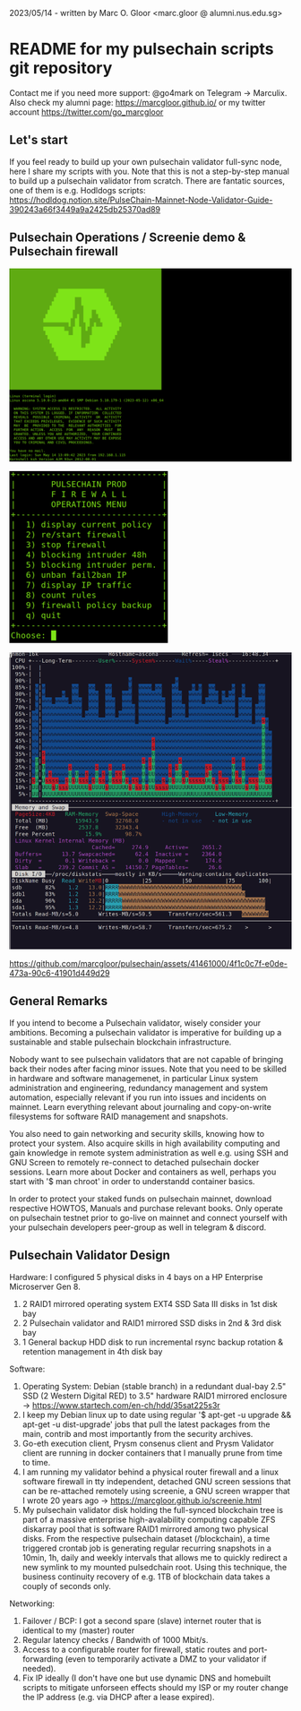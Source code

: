 2023/05/14 - written by Marc O. Gloor <marc.gloor @ alumni.nus.edu.sg>

# README for my pulsechain scripts git repository
Contact me if you need more support: @go4mark on Telegram -> Marculix. Also check my alumni page: https://marcgloor.github.io/ or my twitter account https://twitter.com/go_marcgloor

## Let's start
If you feel ready to build up your own pulsechain validator full-sync node, here I share my scripts with you. Note that this is not a step-by-step manual to build up a pulsechain validator from scratch. There are fantatic sources, one of them is e.g. Hodldogs scripts: https://hodldog.notion.site/PulseChain-Mainnet-Node-Validator-Guide-390243a66f3449a9a2425db25370ad89

## Pulsechain Operations / Screenie demo & Pulsechain firewall

![Console](https://github.com/marcgloor/pulsechain/blob/main/pulsechain-console_etcissue.net.png "Pulsechain agetty console banner")

![Firewall](https://github.com/marcgloor/pulsechain/blob/main/Pulsechain_Firewall_Screenshot.png "Pulsechain Validator Firewall")

![IBM RS/6000 nmon](https://github.com/marcgloor/pulsechain/blob/main/nmon.png "Pulsechain benchmark tool")

https://github.com/marcgloor/pulsechain/assets/41461000/4f1c0c7f-e0de-473a-90c6-41901d449d29

## General Remarks
If you intend to become a Pulsechain validator, wisely consider your ambitions. Becoming a pulsechain validator is imperative for building up a sustainable and stable pulsechain blockchain infrastructure.

Nobody want to see pulsechain validators that are not capable of bringing back their nodes after facing minor issues. Note that you need to be skilled in hardware and software managemenet, in particular Linux system administration and engineering, redundancy management and system automation, especially relevant if you run into issues and incidents on mainnet. Learn everything relevant about journaling and copy-on-write filesystems for software RAID management and snapshots.

You also need to gain networking and security skills, knowing how to protect your system. Also acquire skills in high availability computing and gain knowledge in remote system administration as well e.g. using SSH and GNU Screen to remotely re-connect to detached pulsechain docker sessions. Learn more about Docker and containers as well, perhaps you start with '$ man chroot' in order to understandd container basics.

In order to protect your staked funds on pulsechain mainnet, download respective HOWTOS, Manuals and purchase relevant books. Only operate on pulsechain testnet prior to go-live on mainnet and connect yourself with your pulsechain developers peer-group as well in telegram & discord.

## Pulsechain Validator Design
Hardware:
I configured 5 physical disks in 4 bays on a HP Enterprise Microserver Gen 8.
1. 2 RAID1 mirrored operating system EXT4 SSD Sata III disks in 1st disk bay
2. 2 Pulsechain validator and RAID1 mirrored SSD disks in 2nd & 3rd disk bay
3. 1 General backup HDD disk to run incremental rsync backup rotation & retention management in 4th disk bay

Software:
1. Operating System: Debian (stable branch) in a redundant dual-bay 2.5" SSD (2 Western Digital RED) to 3.5" hardware RAID1 mirrored enclosure -> https://www.startech.com/en-ch/hdd/35sat225s3r
2. I keep my Debian linux up to date using regular '$ apt-get -u upgrade && apt-get -u dist-upgrade' jobs that pull the latest packages from the main, contrib and most importantly from the security archives.
3. Go-eth execution client, Prysm consenus client and Prysm Validator client are running in docker containers that I manually prune from time to time.
4. I am running my validator behind a physical router firewall and a linux software firewall in tty independent, detached GNU screen sessions that can be re-attached remotely using screenie, a GNU screen wrapper that I wrote 20 years ago -> https://marcgloor.github.io/screenie.html
5. My pulsechain validator disk holding the full-synced blockchain tree is part of a massive enterprise high-avalability computing capable ZFS diskarray pool that is software RAID1 mirrored among two physical disks. From the respective pulsechain dataset (/blockchain), a time triggered crontab job is generating regular recurring snapshots in a 10min, 1h, daily and weekly intervals that allows me to quickly redirect a new symlink to my mounted pulsedchain root. Using this technique, the business continuity recovery of e.g. 1TB of blockchain data takes a couply of seconds only.

Networking:
1. Failover / BCP: I got a second spare (slave) internet router that is identical to my (master) router
2. Regular latency checks / Bandwith of 1000 Mbit/s.
3. Access to a configurable router for firewall, static routes and port-forwarding (even to temporarily activate a DMZ to your validator if needed).
4. Fix IP ideally (I don't have one but use dynamic DNS and homebuilt scripts to mitigate unforseen effects should my ISP or my router change the IP address (e.g. via DHCP after a lease expired).

